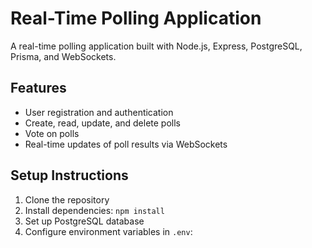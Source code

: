 # Real-Time Polling Application

A real-time polling application built with Node.js, Express, PostgreSQL, Prisma, and WebSockets.

## Features

- User registration and authentication
- Create, read, update, and delete polls
- Vote on polls
- Real-time updates of poll results via WebSockets

## Setup Instructions

1. Clone the repository
2. Install dependencies: `npm install`
3. Set up PostgreSQL database
4. Configure environment variables in `.env`: